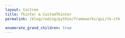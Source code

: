 ```yaml
---
layout: toctree
title: Tkinter & CustomTkinter
permalink: /blog/coding/python/frameworks/gui/tk-ctk

enumerate_grand_children: true
---
```

